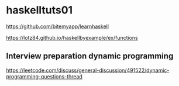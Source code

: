 # haskelltuts01
https://github.com/bitemyapp/learnhaskell

https://lotz84.github.io/haskellbyexample/ex/functions



## Interview preparation dynamic programming
https://leetcode.com/discuss/general-discussion/491522/dynamic-programming-questions-thread

